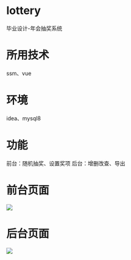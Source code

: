 # lottery
毕业设计-年会抽奖系统
# 所用技术
ssm、vue
# 环境
idea、mysql8
# 功能
前台：随机抽奖、设置奖项
后台：增删改查、导出
# 前台页面
![](https://cdn.jsdelivr.net/gh/matthews84/lottery/demo/01.jpg)
# 后台页面
![](https://cdn.jsdelivr.net/gh/matthews84/lottery/demo/02.png)

